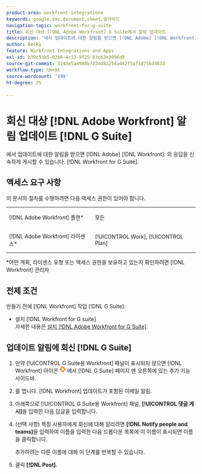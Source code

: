 ```yaml
---
product-area: workfront-integrations
keywords: google,doc,document,sheet,슬라이드
navigation-topic: workfront-for-g-suite
title: 회신 대상 [!DNL Adobe Workfront] G Suite에서 알림 업데이트
description: '에서 업데이트에 대한 알림을 받으면 [!DNL Adobe] [!DNL Workfront]: G Suite용 Workfront에서 신속하게 답글을 게시할 수 있습니다.'
author: Becky
feature: Workfront Integrations and Apps
exl-id: b39c53b5-02b6-4c13-9f25-83cb3e3096d8
source-git-commit: 3143e5a4988b7234d8225da442f5af1d756d461d
workflow-type: tm+mt
source-wordcount: '199'
ht-degree: 2%

---
```


# 회신 대상 [!DNL Adobe Workfront] 알림 업데이트 [!DNL G Suite]

에서 업데이트에 대한 알림을 받으면 [!DNL Adobe] [!DNL Workfront]: 의 응답을 신속하게 게시할 수 있습니다. [!DNL Workfront for G Suite].

## 액세스 요구 사항

이 문서의 절차를 수행하려면 다음 액세스 권한이 있어야 합니다.

<table style="table-layout:auto"> 
 <col> 
 <col> 
 <tbody> 
  <tr> 
   <td role="rowheader">[!DNL Adobe Workfront] 플랜*</td> 
   <td> <p>모든</p> </td> 
  </tr> 
  <tr> 
   <td role="rowheader">[!DNL Adobe Workfront] 라이센스*</td> 
   <td> <p>[!UICONTROL Work], [!UICONTROL Plan]</p> </td> 
  </tr> 
  </tbody> 
</table>

&#42;어떤 계획, 라이센스 유형 또는 액세스 권한을 보유하고 있는지 확인하려면 [!DNL Workfront] 관리자

## 전제 조건

만들기 전에 [!DNL Workfront] 작업 [!DNL G Suite]:

* 설치 [!DNL Workfront for G suite]\
   자세한 내용은 [설치 [!DNL Adobe Workfront for G Suite]](../../workfront-integrations-and-apps/workfront-for-g-suite/install-workfront-for-gsuite.md).

## 업데이트 알림에 회신 [!DNL G Suite]

1. 만약 [!UICONTROL G Suite용 Workfront] 패널이 표시되지 않으면 [!DNL Workfront] 아이콘 ![](assets/wf-lion-icon.png) 에서 [!DNL G Suite] 페이지 맨 오른쪽에 있는 추가 기능 사이드바.
1. 를 엽니다. [!DNL Workfront] 업데이트가 포함된 이메일 알림.
1. 아래쪽으로 [!UICONTROL G Suite용 Workfront] 패널, **[!UICONTROL 댓글 게시]**&#x200B;을 입력한 다음 답글을 입력합니다.
1. (선택 사항) 특정 사용자에게 회신에 대해 알리려면 **[!DNL Notify people and teams]**&#x200B;을 입력하여 이름을 입력한 다음 드롭다운 목록에 이 이름이 표시되면 이름을 클릭합니다.

   추가하려는 다른 이름에 대해 이 단계를 반복할 수 있습니다.

1. 클릭 **[!DNL Post]**.
